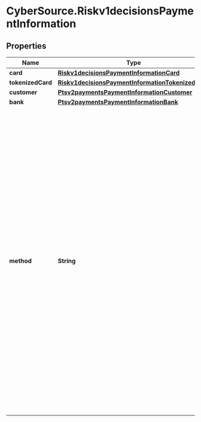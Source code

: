 # CyberSource.Riskv1decisionsPaymentInformation

## Properties
Name | Type | Description | Notes
------------ | ------------- | ------------- | -------------
**card** | [**Riskv1decisionsPaymentInformationCard**](Riskv1decisionsPaymentInformationCard.md) |  | [optional] 
**tokenizedCard** | [**Riskv1decisionsPaymentInformationTokenizedCard**](Riskv1decisionsPaymentInformationTokenizedCard.md) |  | [optional] 
**customer** | [**Ptsv2paymentsPaymentInformationCustomer**](Ptsv2paymentsPaymentInformationCustomer.md) |  | [optional] 
**bank** | [**Ptsv2paymentsPaymentInformationBank**](Ptsv2paymentsPaymentInformationBank.md) |  | [optional] 
**method** | **String** | Method of payment used for the order. This field can contain one of the following values:   - `consumer` (default): Customer credit card   - `corporate`: Corporate credit card   - `debit`: Debit card, such as a Maestro (UK Domestic) card   - `cod`: Collect on delivery   - `check`: Electronic check   - `p2p`: Person-to-person payment   - `private1`: Private label credit card   - `other`: Other payment method  | [optional] 



